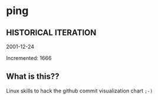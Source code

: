 # ping

## HISTORICAL ITERATION
2001-12-24

Incremented: 1666

## What is this?? 
Linux skills to hack the github commit visualization chart `;-)`
